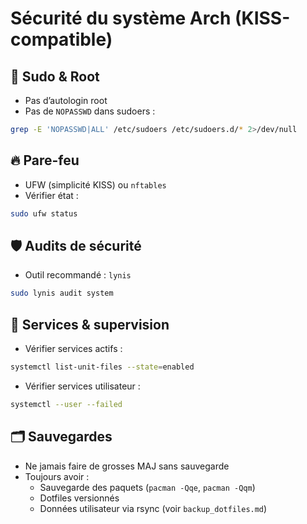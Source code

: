 # Sécurité du système Arch (KISS-compatible)

## 🔐 Sudo & Root
- Pas d’autologin root
- Pas de `NOPASSWD` dans sudoers :
```bash
grep -E 'NOPASSWD|ALL' /etc/sudoers /etc/sudoers.d/* 2>/dev/null
```

## 🔥 Pare-feu
- UFW (simplicité KISS) ou `nftables`
- Vérifier état :
```bash
sudo ufw status
```

## 🛡️ Audits de sécurité
- Outil recommandé : `lynis`
```bash
sudo lynis audit system
```

## 🧠 Services & supervision
- Vérifier services actifs :
```bash
systemctl list-unit-files --state=enabled
```

- Vérifier services utilisateur :
```bash
systemctl --user --failed
```

## 🗂️ Sauvegardes
- Ne jamais faire de grosses MAJ sans sauvegarde
- Toujours avoir :
  - Sauvegarde des paquets (`pacman -Qqe`, `pacman -Qqm`)
  - Dotfiles versionnés
  - Données utilisateur via rsync (voir `backup_dotfiles.md`)

